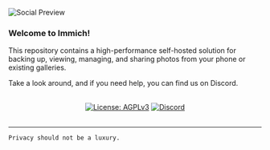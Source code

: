 

![Social Preview](https://github.com/immich-app/.github/assets/27055614/42bf3c8b-22d0-418d-b6ae-66587a17a163)


### Welcome to Immich! 

This repository contains a high-performance self-hosted solution for backing up, viewing, managing, and sharing photos from your phone or existing galleries.

Take a look around, and if you need help, you can find us on Discord.

<p align="center"> 
  <br/>  
  <a href="https://opensource.org/license/agpl-v3"><img src="https://img.shields.io/badge/License-AGPL_v3-blue.svg?color=3F51B5&style=for-the-badge&label=License&logoColor=000000&labelColor=ececec" alt="License: AGPLv3"></a>
  <a href="https://discord.gg/D8JsnBEuKb">
    <img src="https://img.shields.io/discord/979116623879368755.svg?label=Discord&logo=Discord&style=for-the-badge&logoColor=000000&labelColor=ececec" alt="Discord"/>
  </a>
  <br/>  
  <br/>   
</p>

- - - -

```
Privacy should not be a luxury.
```
